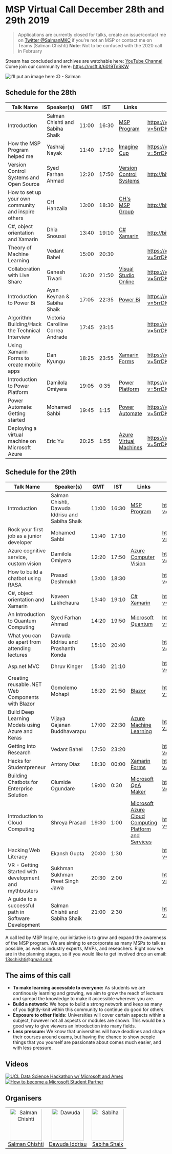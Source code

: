 

# MSP Virtual Call December 28th and 29th 2019
> Applications are currently closed for talks, create an issue/contact me on [Twitter @SalmanMKC](https://twitter.com/salmanmkc "salmanmkc on twitter") if you're not an MSP or contact me on Teams (Salman Chishti)
>**Note**: Not to be confused with the 2020 call in February

Stream has concluded and archives are watchable here: [YouTube Channel](https://www.youtube.com/channel/UCokbgC90PVz7jrAK3FN-uSA)
Come join our community here: https://msft.it/6019TnSKW


![I'll put an image here :D - Salman](README_Images/updatedpictures.png)

## Schedule for the 28th
|Talk Name|Speaker(s)|GMT|IST|Links|Video Timestamp|
|--|--|--|--|--|--|
| Introduction | Salman Chishti and Sabiha Shaik |11:00|16:30|[MSP Program](https://studentpartners.microsoft.com/)|https://www.youtube.com/watch?v=5rrDKQSce_k&t=26m26s|
| How the MSP Program helped me | Yashraj Nayak|11:40|17:10|[Imagine Cup](https://imaginecup.microsoft.com/en-us/Events?id=0)|https://www.youtube.com/watch?v=5rrDKQSce_k&t=40m25s|
| Version Control Systems and Open Source | Syed Farhan Ahmad |12:20|17:50|[Version Control Systems](https://git-scm.com/book/en/v2/Getting-Started-About-Version-Control)|http://bit.ly/InspireVersionControl|
|How to set up your own community and inspire others | CH Hanzaila |13:00|18:30|[CH's MSP Group](https://www.facebook.com/MSP.PAK/)|http://bit.ly/InspireCommunityBuilding|
| C#, object orientation and Xamarin | Dhia Snoussi |13:40|19:10|[C#](https://docs.microsoft.com/en-us/dotnet/csharp/) [Xamarin](https://dotnet.microsoft.com/apps/xamarin)|http://bit.ly/InspireXamarinCSharpObj|
| Theory of Machine Learning | Vedant Bahel |15:00|20:30||https://www.youtube.com/watch?v=5rrDKQSce_k&t=4h08m00s|
|Collaboration with Live Share|Ganesh Tiwari|16:20|21:50|[Visual Studio Online](https://visualstudio.microsoft.com/services/visual-studio-online/)|https://www.youtube.com/watch?v=5rrDKQSce_k&t=5h14m14s|
| Introduction to Power Bi | Ayan Keynan & Sabiha Shaik |17:05|22:35|[Power Bi](https://powerbi.microsoft.com/en-us/)|https://www.youtube.com/watch?v=5rrDKQSce_k&t=6h19m00s|
Algorithm Building/Hack the Technical Interview|Victoria Carolline Correa Andrade|17:45|23:15||https://www.youtube.com/watch?v=5rrDKQSce_k&t=6h50m22s|
|Using Xamarin Forms to create mobile apps|Dan Kyungu|18:25|23:55|[Xamarin Forms](https://dotnet.microsoft.com/apps/xamarin/xamarin-forms)|https://www.youtube.com/watch?v=5rrDKQSce_k&t=7h33m14s|
|Introduction to Power Platform|Damilola Omiyera|19:05|0:35|[Power Platform](https://powerplatform.microsoft.com/en-gb/)|https://www.youtube.com/watch?v=5rrDKQSce_k&t=8h14m09s|
|Power Automate: Getting started|Mohamed Sahbi|19:45|1:15|[Power Automate](https://flow.microsoft.com/en-us/)|https://www.youtube.com/watch?v=5rrDKQSce_k&t=9h004m00s|
|Deploying a virtual machine on Microsoft Azure|Eric Yu|20:25|1:55|[Azure Virtual Machines](https://azure.microsoft.com/en-gb/services/virtual-machines/)|https://www.youtube.com/watch?v=5rrDKQSce_k&t=9h47m55s|

## Schedule for the 29th
|Talk Name|Speaker(s)|GMT|IST|Links|Video Timestamp|
|--|--|--|--|--|--|
| Introduction | Salman Chishti, Dawuda Iddrisu and Sabiha Shaik |11:00|16:30|[MSP Program](https://studentpartners.microsoft.com/)|https://www.youtube.com/watch?v=IhawWayB-3k?t=38m55s|
| Rock your first job as a junior developer | Mohamed Sahbi|11:40|17:10||https://www.youtube.com/watch?v=IhawWayB-3k?t=1h7ms=35|
| Azure cognitive service, custom vision | Damilola Omiyera|12:20|17:50|[Azure Computer Vision](https://azure.microsoft.com/en-gb/services/cognitive-services/computer-vision/)|https://www.youtube.com/watch?v=IhawWayB-3k?t=1h50ms=18|
|How to build a chatbot using RASA | Prasad Deshmukh |13:00|18:30||https://www.youtube.com/watch?v=IhawWayB-3k?t=2h44ms=44|
| C#, object orientation and Xamarin | Naveen Lakhchaura |13:40|19:10|[C#](https://docs.microsoft.com/en-us/dotnet/csharp/) [Xamarin](https://dotnet.microsoft.com/apps/xamarin)|https://www.youtube.com/watch?v=IhawWayB-3k?t=3h32m18s|
| An Introduction to Quantum Computing | Syed Farhan Ahmad |14:20|19:50|[Microsoft Quantum](https://www.microsoft.com/en-in/quantum/)|https://www.youtube.com/watch?v=IhawWayB-3k?t=3h54m20s|
| What you can do apart from attending lectures | Dawuda Iddrisu and Prashanth Konda|15:10|20:40||https://www.youtube.com/watch?v=IhawWayB-3k?t=4h52m25s|
|Asp.net MVC|Dhruv Kinger|15:40|21:10||https://www.youtube.com/watch?v=IhawWayB-3k?t=5h35m45s|
|Creating reusable .NET Web Components with Blazor|Gomolemo Mohapi|16:20|21:50|[Blazor](https://dotnet.microsoft.com/apps/aspnet/web-apps/blazor)|https://www.youtube.com/watch?v=IhawWayB-3k?t=5h58ms=00|
|Build Deep Learning Models using Azure and Keras|Vijaya Gajanan Buddhavarapu|17:00|22:30|[Azure Machine Learning](https://azure.microsoft.com/en-gb/services/machine-learning/)|https://www.youtube.com/watch?v=IhawWayB-3k?t=6h41m20s|
|Getting into Research|Vedant Bahel|17:50|23:20||https://www.youtube.com/watch?v=IhawWayB-3k?t=7h21m22s|
|Hacks for Studentpreneur|Antony Diaz|18:30|00:00|[Xamarin Forms](https://dotnet.microsoft.com/apps/xamarin/xamarin-forms)|https://www.youtube.com/watch?v=IhawWayB-3k?t=8h1m15s|
|Building Chatbots for Enterprise Solution|Olumide Ogundare|19:00|0:30|[Microsoft QnA Maker](https://azure.microsoft.com/en-gb/services/cognitive-services/qna-maker/)|https://www.youtube.com/watch?v=IhawWayB-3k?t=8h29m15s|
|Introduction to Cloud Computing|Shreya Prasad|19:30|1:00|[Microsoft Azure Cloud Computing Platform and Services](https://azure.microsoft.com/en-in/)|https://www.youtube.com/watch?v=IhawWayB-3k?t=9h23m45s|
|Hacking Web Literacy|Ekansh Gupta|20:00|1:30||https://www.youtube.com/watch?v=IhawWayB-3k?t=9h54m50s|
|VR - Getting Started with development and mythbusters|Sukhman Sukhman Preet Singh Jawa|20:30|2:00||https://www.youtube.com/watch?v=IhawWayB-3k?t=10h30m54s|
|A guide to a successful path in Software Development|Salman Chishti and Sabiha Shaik|21:00|2:30||https://www.youtube.com/watch?v=IhawWayB-3k?t=11h15m00s|



A call led by MSP Inspire, our initiative is to grow and expand the awareness of the MSP program. We are aiming to encorporate as many MSPs to talk as possible, as well as industry experts, MVPs, and reseachers. Right now we are in the planning stages, so if you would like to get involved drop an email: 13schishti@gmail.com

## The aims of this call

- **To make learning accessible to everyone:** As students we are continously learning and growing, we aim to  grow the reach of lectuers and spread the knowledge to make it accessible wherever you are.
- **Build a network:** We hope to build a strong network and keep as many of you tightly-knit within this community to continue do good for others.
- **Exposure to other fields:** Universities will cover certain aspects within a subject, however not all aspects or modules are shown. This would be a good way to give viewers an introduction into many fields.
- **Less pressure:** We know that universities will have deadlines and shape their courses around exams, but having the chance to show people things that you yourself are passionate about comes much easier, and with less pressure.




## Videos
[![UCL Data Science Hackathon w/ Microsoft and Amex](https://img.youtube.com/vi/9lvn1BWlpGg/0.jpg)](https://www.youtube.com/watch?v=9lvn1BWlpGg)
[![How to become a Microsoft Student Partner](https://img.youtube.com/vi/8ZiKViKTTOw/0.jpg)](https://www.youtube.com/watch?v=8ZiKViKTTOw)





## Organisers

<table>
  <tr>
    <td align="center"><a href="https://www.linkedin.com/in/SalmanMKC"><img src="https://avatars3.githubusercontent.com/u/32169182?v=4" width = "100px;" alt="Salman Chishti"/><br/><sub<b>Salman Chishti</b></sub></a><br/>
    <td align="center"><a href="https://www.linkedin.com/in/dawoodiddris/"><img src="https://pbs.twimg.com/profile_images/1083118269203169280/d8JlI67G_400x400.jpg" width = "100px;" alt="Dawuda"/><br/><sub<b>Dawuda Iddrisu</b></sub></a><br/>
    <td align="center"><a href="https://www.linkedin.com/in/sabiha-shaik/"><img src="https://i.imgur.com/RTxGZuJ.png" width = "100px;" alt="Sabiha"/><br/><sub<b>Sabiha Shaik</b></sub></a><br/>
  </tr>
</table>


